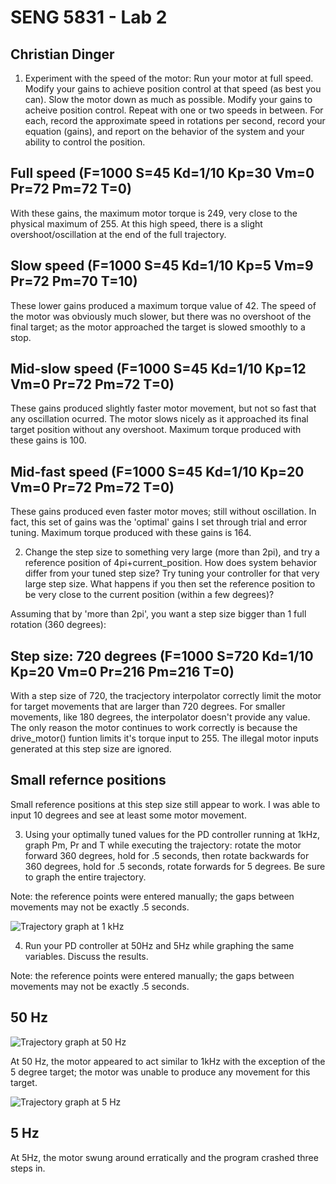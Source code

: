SENG 5831 - Lab 2
=================

Christian Dinger
----------------


1. Experiment with the speed of the motor: Run your motor at full speed. Modify your gains to achieve position control at that speed (as best you can). Slow the motor down as much as possible. Modify your gains to acheive position control. Repeat with one or two speeds in between. For each, record the approximate speed in rotations per second, record your equation (gains), and report on the behavior of the system and your ability to control the position.

Full speed (F=1000 S=45 Kd=1/10 Kp=30 Vm=0 Pr=72 Pm=72 T=0)
---

With these gains, the maximum motor torque is 249, very close to the
physical maximum of 255. At this high speed, there is a slight
overshoot/oscillation at the end of the full trajectory.

Slow speed (F=1000 S=45 Kd=1/10 Kp=5 Vm=9 Pr=72 Pm=70 T=10)
---

These lower gains produced a maximum torque value of 42. The speed of
the motor was obviously much slower, but there was no overshoot of the
final target; as the motor approached the target is slowed smoothly to a
stop.

Mid-slow speed (F=1000 S=45 Kd=1/10 Kp=12 Vm=0 Pr=72 Pm=72 T=0)
---

These gains produced slightly faster motor movement, but not so fast
that any oscillation ocurred. The motor slows nicely as it approached
its final target position without any overshoot. Maximum torque produced
with these gains is 100.

Mid-fast speed (F=1000 S=45 Kd=1/10 Kp=20 Vm=0 Pr=72 Pm=72 T=0)
---

These gains produced even faster motor moves; still without oscillation.
In fact, this set of gains was the 'optimal' gains I set through trial
and error tuning. Maximum torque produced with these gains is 164.

2. Change the step size to something very large (more than 2pi), and try a reference position of 4pi+current_position. How does system behavior differ from your tuned step size? Try tuning your controller for that very large step size. What happens if you then set the reference position to be very close to the current position (within a few degrees)? 

Assuming that by 'more than 2pi', you want a step size bigger than 1
full rotation (360 degrees):

Step size: 720 degrees (F=1000 S=720 Kd=1/10 Kp=20 Vm=0 Pr=216 Pm=216 T=0)
---

With a step size of 720, the tracjectory interpolator correctly limit
the motor for target movements that are larger than 720 degrees. For
smaller movements, like 180 degrees, the interpolator doesn't provide
any value. The only reason the motor continues to work correctly is
because the drive_motor() funtion limits it's torque input to 255. The
illegal motor inputs generated at this step size are ignored.

Small refernce positions
---

Small reference positions at this step size still appear to work. I was
able to input 10 degrees and see at least some motor movement.


3. Using your optimally tuned values for the PD controller running at 1kHz, graph Pm, Pr and T while executing the trajectory: rotate the motor forward 360 degrees, hold for .5 seconds, then rotate backwards for 360 degrees, hold for .5 seconds, rotate forwards for 5 degrees. Be sure to graph the entire trajectory. 

Note: the reference points were entered manually; the gaps between
movements may not be exactly .5 seconds.

![Trajectory graph at 1 kHz](https://github.umn.edu/ding0057/lab2/raw/master/graph_1khz.png "Trajectory at 1 kHz")

4. Run your PD controller at 50Hz and 5Hz while graphing the same variables. Discuss the results.

Note: the reference points were entered manually; the gaps between movements may not be exactly .5 seconds.

50 Hz
-----

![Trajectory graph at 50 Hz](https://github.umn.edu/ding0057/lab2/raw/master/graph_50hz.png "Trajectory at 50 Hz")

At 50 Hz, the motor appeared to act similar to 1kHz with the exception
of the 5 degree target; the motor was unable to produce any movement for
this target.

![Trajectory graph at 5 Hz](https://github.umn.edu/ding0057/lab2/raw/master/graph_50hz.png "Trajectory at 5 Hz")

5 Hz
----

At 5Hz, the motor swung around erratically and the program crashed three
steps in.
